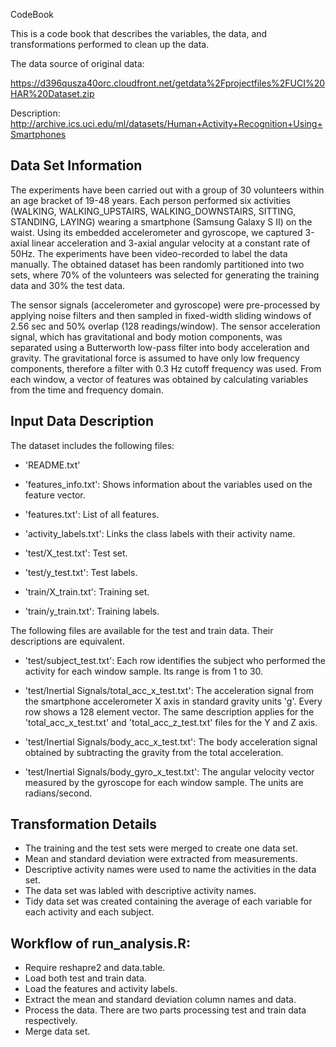 CodeBook

This is a code book that describes the variables, the data, and transformations performed to clean up the data.

The data source of original data:

https://d396qusza40orc.cloudfront.net/getdata%2Fprojectfiles%2FUCI%20HAR%20Dataset.zip
 
Description:
http://archive.ics.uci.edu/ml/datasets/Human+Activity+Recognition+Using+Smartphones

## Data Set Information

The experiments have been carried out with a group of 30 volunteers within an age bracket of 19-48 years. Each person performed six activities (WALKING, WALKING_UPSTAIRS, WALKING_DOWNSTAIRS, SITTING, STANDING, LAYING) wearing a smartphone (Samsung Galaxy S II) on the waist. Using its embedded accelerometer and gyroscope, we captured 3-axial linear acceleration and 3-axial angular velocity at a constant rate of 50Hz. The experiments have been video-recorded to label the data manually. The obtained dataset has been randomly partitioned into two sets, where 70% of the volunteers was selected for generating the training data and 30% the test data.

The sensor signals (accelerometer and gyroscope) were pre-processed by applying noise filters and then sampled in fixed-width sliding windows of 2.56 sec and 50% overlap (128 readings/window). The sensor acceleration signal, which has gravitational and body motion components, was separated using a Butterworth low-pass filter into body acceleration and gravity. The gravitational force is assumed to have only low frequency components, therefore a filter with 0.3 Hz cutoff frequency was used. From each window, a vector of features was obtained by calculating variables from the time and frequency domain.

## Input Data Description

The dataset includes the following files:

-  'README.txt'

-  'features_info.txt': Shows information about the variables used on the feature vector.

-  'features.txt': List of all features.

-  'activity_labels.txt': Links the class labels with their activity name.

-  'test/X_test.txt': Test set.

-  'test/y_test.txt': Test labels.

-  'train/X_train.txt': Training set.

-  'train/y_train.txt': Training labels.


The following files are available for the test and train data. Their descriptions are equivalent.

-   'test/subject_test.txt': Each row identifies the subject who performed the activity for each window sample. Its range is from 1 to 30.

-   'test/Inertial Signals/total_acc_x_test.txt': The acceleration signal from the smartphone accelerometer X axis in standard gravity units 'g'. Every row shows a 128 element vector. The same description applies for the 'total_acc_x_test.txt' and 'total_acc_z_test.txt' files for the Y and Z axis.

-   'test/Inertial Signals/body_acc_x_test.txt': The body acceleration signal obtained by subtracting the gravity from the total acceleration.

-   'test/Inertial Signals/body_gyro_x_test.txt': The angular velocity vector measured by the gyroscope for each window sample. The units are radians/second.

## Transformation Details

-   The training and the test sets were merged to create one data set.
-   Mean and standard deviation were extracted from measurements.
-   Descriptive activity names were used to name the activities in the data set.
-   The data set was labled with descriptive activity names.
-   Tidy data set was created containing the average of each variable for each activity and each subject.

## Workflow of run_analysis.R:

-   Require reshapre2 and data.table.
-   Load both test and train data.
-   Load the features and activity labels.
-   Extract the mean and standard deviation column names and data.
-   Process the data. There are two parts processing test and train data respectively.
-   Merge data set.
